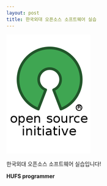 ```yaml
---
layout: post
title: 한국외대 오픈소스 소프트웨어 실습
---
```

![이미지깨짐](/images/Opensourcesoftware.png)

한국외대 오픈소스 소프트웨어 실습입니다!

**HUFS programmer**
